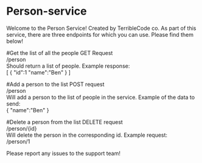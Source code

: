 # Person-service
Welcome to the Person Service! Created by TerribleCode co. As part of this service, there are three endpoints for which you can use. Please find them below!

#Get the list of all the people
GET Request <br/>
/person  <br/>
Should return a list of people. Example response:<br/>
[
  {
    "id":1
    "name":"Ben"
    }
]

#Add a person to the list
POST request <br/>
/person <br/>
Will add a person to the list of people in the service. Example of the data to send:<br/>
{
  "name":"Ben"
}

#Delete a person from the list
DELETE request <br/>
/person/{id} <br/>
Will delete the person in the corresponding id. Example request: <br/>
/person/1

Please report any issues to the support team!
